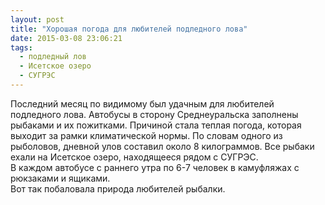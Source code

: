 ```yaml
---
layout: post
title: "Хорошая погода для любителей подледного лова"
date: 2015-03-08 23:06:21
tags:
  - подледный лов
  - Исетское озеро
  - СУГРЭС
---
```

Последний месяц по видимому был удачным для любителей подледного лова.
Автобусы в сторону Среднеуральска заполнены рыбаками и их пожитками.
Причиной стала теплая погода, которая выходит за рамки климатической
нормы. По словам одного из рыболовов, дневной улов составил около 8
килограммов. Все рыбаки ехали на Исетское озеро, находящееся рядом с
СУГРЭС.  
В каждом автобусе с раннего утра по 6-7 человек в камуфляжах с рюкзаками
и ящиками.  
Вот так побаловала природа любителей рыбалки.


